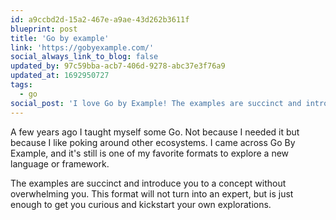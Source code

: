 ```yaml
---
id: a9ccbd2d-15a2-467e-a9ae-43d262b3611f
blueprint: post
title: 'Go by example'
link: 'https://gobyexample.com/'
social_always_link_to_blog: false
updated_by: 97c59bba-acb7-406d-9278-abc37e3f76a9
updated_at: 1692950727
tags:
  - go
social_post: 'I love Go by Example! The examples are succinct and introduce you to a concept without overwhelming you. This format will not turn into an expert, but is just enough to get you curious and kickstart your own explorations.'
---
```

A few years ago I taught myself some Go. Not because I needed it but because I like poking around other ecosystems. I came across Go By Example, and it's still is one of my favorite formats to explore a new language or framework.

The examples are succinct and introduce you to a concept without overwhelming you. This format will not turn into an expert, but is just enough to get you curious and kickstart your own explorations.